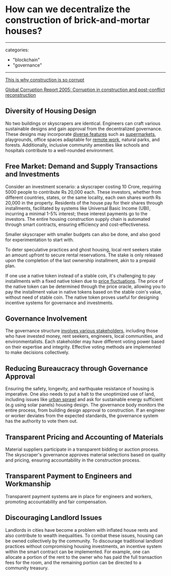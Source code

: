 # How can we decentralize the construction of brick-and-mortar houses?


---
categories: 
  - "blockchain"
  - "governance"
---

[This is why construction is so corrupt](https://www.weforum.org/agenda/2016/02/why-is-the-construction-industry-so-corrupt-and-what-can-we-do-about-it/)

[Global Corruption Report 2005: Corruption in construction and post-conflict reconstruction](https://www.transparency.org/en/publications/global-corruption-report-2005-corruption-in-construction-and-post-conflict)

## Diversity of Housing Design

No two buildings or skyscrapers are identical. Engineers can craft various sustainable designs and gain approval from the decentralized governance. These designs may incorporate [diverse features](./what-will-a-boycott-of-the-national-currency-give-us.md) such as [supermarkets](./empowering-communities-decentralizing-supermarkets-through-public-ownership-and-control.md), playgrounds, office spaces adaptable for [remote work](./rethinking-work-culture.md), natural parks, and forests. Additionally, inclusive community amenities like schools and hospitals contribute to a well-rounded environment.

## Free Market: Demand and Supply Transactions and Investments

Consider an investment scenario: a skyscraper costing 10 Crore, requiring 5000 people to contribute Rs 20,000 each. These investors, whether from different countries, states, or the same locality, each own shares worth Rs 20,000 in the property. Residents of the house pay for their shares through installments, facilitated by systems like Universal Basic Income (UBI), incurring a minimal 1-5% interest; these interest payments go to the investors. The entire housing construction supply chain is automated through smart contracts, ensuring efficiency and cost-effectiveness.

Smaller skyscraper with smaller budgets can also be done, and also good for experimentation to start with.

To deter speculative practices and ghost housing, local rent seekers stake an amount upfront to secure rental reservations. The stake is only released upon the completion of the last ownership installment, akin to a prepaid plan.

If one use a native token instead of a stable coin, it's challenging to pay installments with a fixed native token due to [price fluctuations](./what-if-crypto-token-prices-are-discovered-through-consensus-rather-than-demand-and-supply.md). The price of the native token can be determined through the price oracle, allowing you to pay the installment value in native tokens based on the stable coin's value, without need of stable coin. The native token proves useful for designing incentive systems for governance and investments.

## Governance Involvement

The governance structure [involves various stakeholders](./democracy/tyranny_of_the_majority.md#tyranny-of-shareholders), including those who have invested money, rent seekers, engineers, local communities, and environmentalists. Each stakeholder may have different voting power based on their expertise and integrity. Effective voting methods are implemented to make decisions collectively.

## Reducing Bureaucracy through Governance Approval

Ensuring the safety, longevity, and earthquake resistance of housing is imperative. One also needs to put a halt to the unoptimized use of land, including issues like [urban sprawl](./building-better-cities.md) and ask for sustainable energy sufficient (e.g using solar panels) housing design. The governance body monitors the entire process, from building design approval to construction. If an engineer or worker deviates from the expected standards, the governance system has the authority to vote them out.

## Transparent Pricing and Accounting of Materials

Material suppliers participate in a transparent bidding or auction process. The skyscraper's governance approves material selections based on quality and pricing, ensuring accountability in the construction process.

## Transparent Payment to Engineers and Workmanship

Transparent payment systems are in place for engineers and workers, promoting accountability and fair compensation.

## Discouraging Landlord Issues

Landlords in cities have become a problem with inflated house rents and also contribute to wealth inequalities. To combat these issues, housing can be owned collectively by the community. To discourage traditional landlord practices without compromising housing investments, an incentive system within the smart contract can be implemented. For example, one can allocate a portion of the rent to the owner who has paid the full transaction fees for the room, and the remaining portion can be directed to a community treasury.
